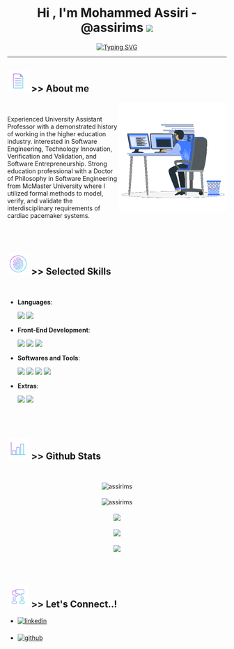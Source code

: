 <h1 align="center"><b>Hi , I'm Mohammed Assiri - @assirims </b><img src="https://media.giphy.com/media/hvRJCLFzcasrR4ia7z/giphy.gif" width="35"></h1>

<p align="center">
<a href="https://git.io/typing-svg"><img src="https://readme-typing-svg.herokuapp.com?font=Chivo+Mono&size=18&duration=3000&color=C1F704&background=000000&vCenter=true&multiline=true&width=500&height=200&lines=%3E%3E+start%3A;%3E%3E+Assalamu+Alaikum+(i.e.%2C+Pace+be+upon+you);%3E%3E+...;%3E%3E++I%E2%80%99m+specialized+in+Software+Engineering%2C+;%3E%3E+Verification+and+Validation+(V%26V)%2C+;%3E%3E+and+Ruby+on+Rails+(RoR).;%3E%3E;%3E%3E+jumpto+%24start" alt="Typing SVG" /></a>
</p>

<hr>

## <picture><img src = "./assets/info.gif" width="50"></picture> >> About me

<picture> <img align="right" src="./assets/aboutme.gif" width = 250px /></picture>

<br>

Experienced University Assistant Professor with a demonstrated history of working in the higher education industry. interested in Software Engineering, Technology Innovation, Verification and Validation, and Software Entrepreneurship. Strong education professional with a Doctor of Philosophy in Software Engineering from McMaster University where I utilized formal methods to model, verify, and validate the interdisciplinary requirements of cardiac pacemaker systems.

<br><br>


## <img src="./assets/skilla.gif" width ="50" /><b> >> Selected Skills</b>
<br>

<p align="center">

- **Languages**:

    <img src="https://img.shields.io/badge/Ruby-%23E34F26.svg?style=for-the-badge&logo=Ruby&logoColor=whitef" />
    <img src="https://img.shields.io/badge/Python%20-%2314354C.svg?style=for-the-badge&logo=python&logoColor=white" />
    
- **Front-End Development**:

    <img src="https://img.shields.io/badge/HTML5%20-%23E34F26.svg?style=for-the-badge&logo=html5&logoColor=white" />
    <img src="https://img.shields.io/badge/CSS%20-%231572B6.svg?style=for-the-badge&logo=css3&logoColor=white" />
    <img src="https://img.shields.io/badge/JavaScript%20-%23F7DF1E.svg?style=for-the-badge&logo=javascript&logoColor=black" />

- **Softwares and Tools**:

    <img src="https://img.shields.io/badge/git-%23F05033.svg?style=for-the-badge&logo=git&logoColor=white" />
    <img src="https://img.shields.io/badge/github-%23121011.svg?style=for-the-badge&logo=github&logoColor=white" />
    <img src="https://img.shields.io/badge/Visual%20Studio%20Code-0078d7.svg?style=for-the-badge&logo=visual-studio-code&logoColor=white" />
    <img src="https://img.shields.io/badge/Linux-FCC624?style=for-the-badge&logo=linux&logoColor=black" />

- **Extras**:

    <img src="https://img.shields.io/badge/Terminal-%23054020?style=for-the-badge&logo=gnu-bash&logoColor=white" />
    <img src="https://img.shields.io/badge/markdown-%23000000.svg?style=for-the-badge&logo=markdown&logoColor=white" />


</p>

<br>
<br>


## <img src="./assets/stat.gif" width ="50" /><b> >> Github Stats</b>

<br />

<p align="center">
<img src="https://komarev.com/ghpvc/?username=assirims&label=Profile%20views&color=lightgrey&style=for-the-badge" alt="assirims" /> 

<br />
<br />
    
<img align="center" src="https://github-readme-streak-stats.herokuapp.com/?user=assirims&theme=monokai" alt="assirims" />

<br />
<br />

<img align="center" src="https://github-readme-stats.vercel.app/api?username=assirims&show_icons=true&locale=en&theme=monokai" />

<br />
<br />

<img align="center" src="https://github-readme-stats.vercel.app/api/top-langs?username=assirims&show_icons=true&locale=en&layout=compact&theme=monokai" />

<br />
<br />

<img align="center" src="https://github-profile-trophy.vercel.app/?username=assirims&theme=monokai" />

</p>

<br />
<br />

## <img src="./assets/connect.gif" width ="50" /><b> >> Let's Connect..!</b>
<div align='left'>

<ul>

<li>
<a href="https://linkedin.com/in/mohammed-assiri" target="_blank">
<img src="https://img.shields.io/badge/linkedin:  Mohammed Assiri-%2300acee.svg?color=405DE6&style=for-the-badge&logo=linkedin&logoColor=white" alt=linkedin style="margin-bottom: 5px;"/>
</a>
</li>

<br>

<li>
<a href="https://assirims.github.io/assirims/" target="_blank">
<img src="https://img.shields.io/badge/github:  @assirims-%2300acee.svg?color=000000&style=for-the-badge&logo=github&logoColor=white" alt=github style="margin-bottom: 5px;"/>
</a>
</li>

<br>

</ul>
</div>
